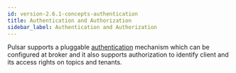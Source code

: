 ```yaml
---
id: version-2.6.1-concepts-authentication
title: Authentication and Authorization
sidebar_label: Authentication and Authorization
---
```


Pulsar supports a pluggable [authentication](security-overview.md) mechanism which can be configured at broker and it also supports authorization to identify client and its access rights on topics and tenants.

